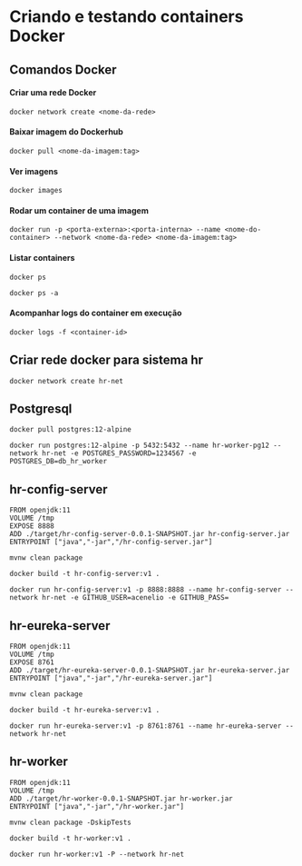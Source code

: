 # Criando e testando containers Docker

## Comandos Docker
#### Criar uma rede Docker
```
docker network create <nome-da-rede>
```
#### Baixar imagem do Dockerhub
```
docker pull <nome-da-imagem:tag>
```
#### Ver imagens
```
docker images
```
#### Rodar um container de uma imagem
```
docker run -p <porta-externa>:<porta-interna> --name <nome-do-container> --network <nome-da-rede> <nome-da-imagem:tag> 
```
#### Listar containers
```
docker ps

docker ps -a
```
#### Acompanhar logs do container em execução
```
docker logs -f <container-id>
```

## Criar rede docker para sistema hr
```
docker network create hr-net
```

## Postgresql
```
docker pull postgres:12-alpine

docker run postgres:12-alpine -p 5432:5432 --name hr-worker-pg12 --network hr-net -e POSTGRES_PASSWORD=1234567 -e POSTGRES_DB=db_hr_worker
```


## hr-config-server
```
FROM openjdk:11
VOLUME /tmp
EXPOSE 8888
ADD ./target/hr-config-server-0.0.1-SNAPSHOT.jar hr-config-server.jar
ENTRYPOINT ["java","-jar","/hr-config-server.jar"]
``` 
```
mvnw clean package

docker build -t hr-config-server:v1 .

docker run hr-config-server:v1 -p 8888:8888 --name hr-config-server --network hr-net -e GITHUB_USER=acenelio -e GITHUB_PASS=
```

## hr-eureka-server
```
FROM openjdk:11
VOLUME /tmp
EXPOSE 8761
ADD ./target/hr-eureka-server-0.0.1-SNAPSHOT.jar hr-eureka-server.jar
ENTRYPOINT ["java","-jar","/hr-eureka-server.jar"]
``` 
```
mvnw clean package

docker build -t hr-eureka-server:v1 .

docker run hr-eureka-server:v1 -p 8761:8761 --name hr-eureka-server --network hr-net
```

## hr-worker
```
FROM openjdk:11
VOLUME /tmp
ADD ./target/hr-worker-0.0.1-SNAPSHOT.jar hr-worker.jar
ENTRYPOINT ["java","-jar","/hr-worker.jar"]
``` 
```
mvnw clean package -DskipTests

docker build -t hr-worker:v1 .

docker run hr-worker:v1 -P --network hr-net
```